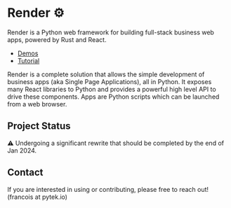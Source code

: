 # Render ⚙️

Render is a Python web framework for building full-stack business web apps, powered by Rust and React.

- [Demos](https://pytek.io/app/website.main#website.render.gallery)
- [Tutorial](https://pytek.io/app/website.main#website.render.tutorial/get_started.md)

Render is a complete solution that allows the simple development of business apps (aka Single Page Applications), all in Python. It exposes many React libraries to Python and provides a powerful high level API to drive these components. Apps are Python scripts which can be launched from a web browser.

## Project Status

⚠️ Undergoing a significant rewrite that should be completed by the end of Jan 2024.

## Contact

If you are interested in using or contributing, please free to reach out! (francois at pytek.io)
